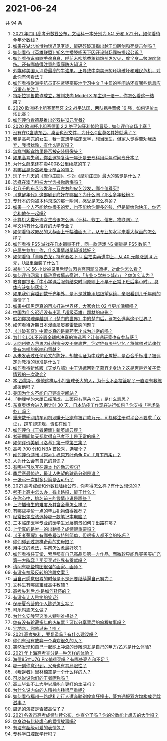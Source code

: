 # 2021-06-24

共 94 条

<!-- BEGIN -->
<!-- 最后更新时间 Thu Jun 24 2021 09:39:44 GMT+0800 (China Standard Time) -->

1. [2021 年四川高考分数线公布，文理科一本分别为 541 分和 521
   分，如何看待今年分数线？](https://www.zhihu.com/question/466835029)
2. [如果在湖北省博物馆遇见歹徒，能砸碎玻璃掏出越王勾践剑和歹徒击剑吗？](https://www.zhihu.com/question/466117995)
3. [如何看待《英雄联盟》知名主播滕杨天下因开设赌场罪被提起公诉？](https://www.zhihu.com/question/464376334)
4. [如何看待说唱歌手徐真真，睡前未吹熄香薰蜡烛引发火灾，致全身二级深度烧伤。还有哪值得注意的家庭防火知识？](https://www.zhihu.com/question/466504088)
5. [外媒称美国人消费最高的牛油果，正导致中南美洲的环境破坏和难民危机，对此你有何看法？](https://www.zhihu.com/question/466723204)
6. [如何看待欧洲宇航员正在紧锣密鼓地学习中文？中国的空间站还有哪些信息应当重点关注？](https://www.zhihu.com/question/466521697)
7. [特斯拉销售欺诈成立，被判决向 Model X
   车主退一赔一，你怎么看这一结果？](https://www.zhihu.com/question/466355841)
8. [2020 欧洲杯小组赛葡萄牙 2:2 战平法国，两队携手晋级 16
   强，如何评价本场比赛？](https://www.zhihu.com/question/466781763)
9. [如何评价肯德基推出的双拼12元套餐?](https://www.zhihu.com/question/466259792)
10. [2020 欧洲杯小组赛德国 2:2
    绝平匈牙利惊险晋级，如何评价这场比赛？](https://www.zhihu.com/question/466949144)
11. [没有在C盘装东西，桌面也没文件，为什么C盘莫名其妙就满了？](https://www.zhihu.com/question/456677257)
12. [我是高考完的女生，我一直想学临床医学，想当医生，但家人觉得苦劝我放弃，我很犹豫，有什么建议吗？](https://www.zhihu.com/question/465870397)
13. [怎样判断宾馆里是否被安装摄像头？](https://www.zhihu.com/question/24929266)
14. [如果高考失利，你会选择复读一年还是去专科用两年时间专升本？](https://www.zhihu.com/question/328514956)
15. [为什么蔚来还在卖400多公里续航的车？](https://www.zhihu.com/question/465399311)
16. [有哪些是你高考后才明白的事？](https://www.zhihu.com/question/51343040)
17. [玩了十几天的《摩尔庄园》，你对《摩尔庄园》最大的感觉是什么？](https://www.zhihu.com/question/465468791)
18. [选择在澳门科技大学念书你后悔吗？](https://www.zhihu.com/question/395824634)
19. [七八千的布艺沙发和一万左右的皮艺沙发，哪个值得买?](https://www.zhihu.com/question/341967701)
20. [《觉醒年代》这部剧到底好在哪里？为什么圈了那么多年轻粉？](https://www.zhihu.com/question/459410613)
21. [专升本的你被本科录取的那一瞬间，感受是怎么样的？](https://www.zhihu.com/question/319798509)
22. [如果一个人不能给你很多的爱，也不能给你很多的钱，但是能给你快乐，你还会和他在一起吗?](https://www.zhihu.com/question/458007669)
23. [计算机大类分流女生应该怎么选（计科、软工、信安、物联网）？](https://www.zhihu.com/question/464081479)
24. [学文科有什么推荐的大学专业？](https://www.zhihu.com/question/377182672)
25. [如何看待收废品的大叔画上千幅油画火了，从专业的水平来看大叔画的怎么样？](https://www.zhihu.com/question/466839329)
26. [如何看待 PS5 游戏在日本销量不佳，同一款游戏 NS 销量是 PS5
    数倍？](https://www.zhihu.com/question/466531473)
27. [应届生参加工作，什么事情越早知道越好？](https://www.zhihu.com/question/407372614)
28. [如何看待「青眼白龙」持有者名下 U 盘拍卖再遭中止，从 40 元飙涨到 4
    万元，U盘里面装了什么？](https://www.zhihu.com/question/466587646)
29. [郑州 1 米 56
    小伙被录用后疑似因身高问题又遭拒，对此你怎么看？](https://www.zhihu.com/question/466582127)
30. [如何评价网易丁磊称高考填志愿时，「专业＞学校＞城市」？你怎么认为？](https://www.zhihu.com/question/466700024)
31. [教育部提出「中小学课后服务结束时间原则上不早于正常下班后半小时」，具体应该如何落实？](https://www.zhihu.com/question/466568287)
32. [如果我们穿越到数千光年外，是不是就能用超级望远镜，亲眼看到几千年前的事情了？](https://www.zhihu.com/question/429699064)
33. [如果中国男足真的再次打进世界杯，大家会比 02 年更加沸腾吗？](https://www.zhihu.com/question/463752483)
34. [中国为什么迟迟没有出现「超级英雄」题材的电影？](https://www.zhihu.com/question/55011793)
35. [假如你灵魂穿越到了《楚门的世界》中的楚门后，该怎么逃离这个世界？](https://www.zhihu.com/question/463821503)
36. [如何看待近期日本漫画屡屡暴雷敏感问题？](https://www.zhihu.com/question/465217223)
37. [《斗破苍穹》中萧炎真的是靠药老才成为斗帝的吗？](https://www.zhihu.com/question/325197543)
38. [为什么LOL不设置全球总决赛的海选赛？让普通玩家也有参与感？](https://www.zhihu.com/question/348029119)
39. [天同创始人蒋勇因心脏病突发不幸离世，你对他有哪些记忆？蒋律师对法律行业有怎样的影响和贡献？](https://www.zhihu.com/question/466834495)
40. [从未发表过任何论文的陈好，却被认证为中戏的正教授，是否合乎标准？被评定为教授的标准是什么？](https://www.zhihu.com/question/466544935)
41. [如何看待新修版《天龙八部》中王语嫣回到了慕容复身边？这是否是老爷子爱情观的一次改变?](https://www.zhihu.com/question/466375037)
42. [本·西蒙斯，像他这样从小打篮球长大的人，为什么不会投篮呢？一直没有教练点拨他吗？](https://www.zhihu.com/question/466334440)
43. [美国为什么不能自己建造空间站？](https://www.zhihu.com/question/466163410)
44. [「物理学的大厦已经落成，上面只有两朵乌云」是什么意思？](https://www.zhihu.com/question/319790208)
45. [东京奥运会进入倒计时 30
    天，日本防疫工作现在进行如何？你支持「空场举办」吗？](https://www.zhihu.com/question/466695575)
46. [重庆数千网约车司机涉嫌无证跑车被罚款万元，司机称注册时平台不要求「双证」，跑车却违规，责任在谁？](https://www.zhihu.com/question/466706473)
47. [如何评价《王者荣耀》新英雄云缨？](https://www.zhihu.com/question/456762502)
48. [考研期间每天都觉得自己考不上是正常的吗？](https://www.zhihu.com/question/465105306)
49. [如何评价美剧《洛基》第一季第三集？](https://www.zhihu.com/question/466766242)
50. [高考 700 分和 NBA 首轮秀，选哪个？](https://www.zhihu.com/question/464138535)
51. [如何评价游戏《原神》枫原万叶角色 PV 「月下风来」？](https://www.zhihu.com/question/466741628)
52. [人为什么会有自己的意识？](https://www.zhihu.com/question/25852574)
53. [有哪些可以写在课本上的励志短句?](https://www.zhihu.com/question/370697717)
54. [季后赛最惊艳，最让人失望的球员分别是谁？](https://www.zhihu.com/question/466186916)
55. [一张弓一次射多只箭是否可行？](https://www.zhihu.com/question/304821244)
56. [2021 高考成绩和分数线陆续公布，你考得怎么样？有什么想说的？](https://www.zhihu.com/question/466687251)
57. [考不上高中怎么办，有出路吗，能干什么？](https://www.zhihu.com/question/465806019)
58. [在你心中，排名前三的言情小说是哪些？](https://www.zhihu.com/question/381690632)
59. [上海插班生的难度及其含金量怎么样？](https://www.zhihu.com/question/406103266)
60. [有哪些平价一点的毕业礼物值得推荐？](https://www.zhihu.com/question/392825138)
61. [经常出差应该选择哪一款笔记本电脑？](https://www.zhihu.com/question/35504318)
62. [二本临床医学专业的医学生发展前景如何？出路在哪？](https://www.zhihu.com/question/368279194)
63. [上学真的是唯一的出路吗？成绩很重要吗？](https://www.zhihu.com/question/466028296)
64. [《王者荣耀》有哪些看似特别简单，但很多人都不会的技巧？](https://www.zhihu.com/question/446136518)
65. [你们碰到过怎样奇葩的丈母娘？](https://www.zhihu.com/question/277706428)
66. [用中式的煮法，牛肉怎么煮最好吃？](https://www.zhihu.com/question/20739576)
67. [如何看待任天堂、索尼都有自己高品质第一方作品，而微软只能靠买买买扩充第一方阵容？买买买对业界有贡献吗？](https://www.zhihu.com/question/466608173)
68. [请问有哪些构图很强的画家、画师？](https://www.zhihu.com/question/464287491)
69. [有没有神级反转的沙雕文案？](https://www.zhihu.com/question/452293238)
70. [当自己感觉很累的时候是不是还要继续逼自己努力？](https://www.zhihu.com/question/23678611)
71. [文科生有哪些宝藏高中教辅？](https://www.zhihu.com/question/434586269)
72. [高考失利后,你是如何释怀的？](https://www.zhihu.com/question/282477570)
73. [有没有让人秒笑的笑话?](https://www.zhihu.com/question/466244043)
74. [保研夏令营的个人陈述怎么写？](https://www.zhihu.com/question/30606095)
75. [可乐鸡翅怎么做？](https://www.zhihu.com/question/30139966)
76. [为什么安陵容这类人特别难相处？](https://www.zhihu.com/question/465876363)
77. [你有没有珍藏多年的火车票？可以分享背后的旅程故事吗？](https://www.zhihu.com/question/466251300)
78. [异地恋，你熬过来了吗？](https://www.zhihu.com/question/456081793)
79. [2021 高考失利，要复读吗？有什么建议吗？](https://www.zhihu.com/question/464438124)
80. [你们有没有放弃一个喜欢很久的人？](https://www.zhihu.com/question/466274655)
81. [突然发现和自己一起网上冲浪的沙雕网友是自己的甲方/乙方是什么体验?](https://www.zhihu.com/question/465724596)
82. [2021 年上海高考查分是一种怎样的体验？](https://www.zhihu.com/question/463610724)
83. [海信85寸U7G Pro值得买吗？有哪些亮点和不足？](https://www.zhihu.com/question/465575735)
84. [哪一刻你意识到，父母也有其局限性？](https://www.zhihu.com/question/465553728)
85. [《叛逆者》里林楠笙是一个什么样的人？](https://www.zhihu.com/question/463791665)
86. [可以说说你们的王者昵称吗？](https://www.zhihu.com/question/442206137)
87. [高三毕业不上大学以后能有更好的生活吗？](https://www.zhihu.com/question/465162371)
88. [为什么说内向的人精神内耗很严重呢?](https://www.zhihu.com/question/438833344)
89. [如何看待福州一路虎礼让行人遭奔驰别停疯狂撞击，警方通报双方均构成寻衅滋事？](https://www.zhihu.com/question/466514894)
90. [周迅的演技是否被高估了？](https://www.zhihu.com/question/296224065)
91. [2021
    各省市高考成绩陆续公布，你查分了吗？你的分数能上想去的大学吗？](https://www.zhihu.com/question/466693006)
92. [你身边有比较虐心的爱情故事吗?](https://www.zhihu.com/question/352335209)
93. [有没有超级可爱的表情包？](https://www.zhihu.com/question/399465536)
94. [专科学口腔医学行吗？](https://www.zhihu.com/question/383445313)

<!-- END -->
